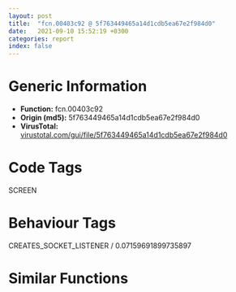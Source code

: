 ```yaml
---
layout: post
title:  "fcn.00403c92 @ 5f763449465a14d1cdb5ea67e2f984d0"
date:   2021-09-10 15:52:19 +0300
categories: report
index: false
---
```


# Generic Information
- **Function:** fcn.00403c92
- **Origin (md5):** 5f763449465a14d1cdb5ea67e2f984d0
- **VirusTotal:** [virustotal.com/gui/file/5f763449465a14d1cdb5ea67e2f984d0][virustotal_ref]

# Code Tags
<span class="tag" id="SCREEN">SCREEN</span>


# Behaviour Tags
<span class="bhv-tag" id="CREATES_SOCKET_LISTENER">CREATES_SOCKET_LISTENER / 0.07159691899735897</span>

# Similar Functions
<script type="text/javascript" src="https://www.gstatic.com/charts/loader.js"></script>
<script type="text/javascript">

    google.charts.load('current', {'packages':['corechart']});
    google.charts.setOnLoadCallback(drawChart);

    function drawChart() {
    var data = new google.visualization.DataTable();
        data.addColumn('number', 'X');
        data.addColumn('number', 'Y');
        data.addColumn({type: 'string', role: 'tooltip', 'p': {'html': true}});
        data.addColumn({'type': 'string', 'role': 'style'});
        
        data.addRows([
    [-14.558318138122559, -28.333419799804688, '<b><a href="/report/fcn.00403c92@5f763449465a14d1cdb5ea67e2f984d0">fcn.00403c92</a><br>@5f763449465a14d1cdb5ea67e2f984d0</b><br>', 'point { fill-color: #e0440e; }'],
[-83.99388122558594, 221.94410705566406, '<b><a href="/report/fcn.6408a6a0@07e4412910bcf0f5969ef64c44eecb2d">fcn.6408a6a0</a><br>@07e4412910bcf0f5969ef64c44eecb2d</b><br>', 'null'],
[-203.95289611816406, 160.19839477539062, '<b><a href="/report/fcn.0049ae30@3e981d1767f44f5fe2446a49ffe52f4e">fcn.0049ae30</a><br>@3e981d1767f44f5fe2446a49ffe52f4e</b><br>', 'null'],
[-177.14846801757812, 22.907690048217773, '<b><a href="/report/fcn.0048d0a0@3e981d1767f44f5fe2446a49ffe52f4e">fcn.0048d0a0</a><br>@3e981d1767f44f5fe2446a49ffe52f4e</b><br>', 'null'],
[-134.789794921875, -189.92076110839844, '<b><a href="/report/fcn.00471e50@289859175c221b107317af7727d26c17">fcn.00471e50</a><br>@289859175c221b107317af7727d26c17</b><br>', 'null'],
[-112.7738265991211, -300.3759765625, '<b><a href="/report/fcn.004e0e90@279a61b1e76da49531f1f16fd1102a2d">fcn.004e0e90</a><br>@279a61b1e76da49531f1f16fd1102a2d</b><br>', 'null'],
[31.721519470214844, -184.51304626464844, '<b><a href="/report/fcn.0042ca90@3dfcfb1d918b690c00de324bcfcdc082">fcn.0042ca90</a><br>@3dfcfb1d918b690c00de324bcfcdc082</b><br>', 'null'],
[130.9619903564453, 19.64258575439453, '<b><a href="/report/fcn.004553c0@3e981d1767f44f5fe2446a49ffe52f4e">fcn.004553c0</a><br>@3e981d1767f44f5fe2446a49ffe52f4e</b><br>', 'null'],
[58.10988998413086, 155.67787170410156, '<b><a href="/report/fcn.004773b1@d96761eb00d2d97e2b6f5ffffed0b46a">fcn.004773b1</a><br>@d96761eb00d2d97e2b6f5ffffed0b46a</b><br>', 'null'],
[94.05885314941406, -313.72576904296875, '<b><a href="/report/fcn.64036ab0@07e4412910bcf0f5969ef64c44eecb2d">fcn.64036ab0</a><br>@07e4412910bcf0f5969ef64c44eecb2d</b><br>', 'null'],
[-318.6200866699219, -86.2671127319336, '<b><a href="/report/fcn.0040b6f0@0403abd1e9e066fc89cddd5736647282">fcn.0040b6f0</a><br>@0403abd1e9e066fc89cddd5736647282</b><br>', 'null'],

        ]);

    var options = {
        title: 'Similarity Plot',
        legend: 'none',
        colors: ['#dedbd9', '#e6693e', '#ec8f6e', '#f3b49f', '#f6c7b6'],
        tooltip: {isHtml: true, trigger: 'both'},
        explorer: {
        actions: ["dragToZoom", "rightClickToReset"],
        },
        chartArea: {
        width: '80%',
        height: '80%'
        },
        width: '100%',
        height: '100%'
    };

    var chart = new google.visualization.ScatterChart(document.getElementById('chart_div'));

    chart.draw(data, options);
    }
    
</script>


<div id="chart_div" style="width: 100%px; height: 100%;"></div>

# Disassembled Code
{% highlight nasm %}

sub esp, 0x850
push ebx
push ebp
push esi
push edi
lea eax, [esp+0x14]
mov ebx, ecx
push eax
lea eax, [esp+0x1c]
mov dword[esp+0x28], ebx
push eax
push dword[esp+0x870]
call fcn.0040365b
mov esi, dword[esp+0x864]
mov byte[esp+0x13], al
lea eax, [esp+0x30]
push eax
push esi
call dword[sym.imp.USER32.dll_GetWindowRect]
lea eax, [esp+0x50]
push eax
push esi
call dword[sym.imp.USER32.dll_GetClientRect]
mov ecx, dword[esp+0x38]
sub ecx, dword[esp+0x30]
mov edi, dword[esp+0x3c]
inc ecx
sub edi, dword[esp+0x34]
mov edx, ecx
mov eax, dword[esp+0x58]
inc edi
mov ebp, edi
mov dword[esp+0x28], 0x64
sub ebp, dword[esp+0x5c]
sub edx, eax
cmp byte[esp+0x13], 0
mov dword[esp+0x2c], edx
je 0x403dad
cmp byte[esp+0x86c], 0
jne 0x403def
imul eax, dword[esp+0x18]
push 0x64
pop ebx
cdq
idiv ebx
mov ebx, eax
mov eax, dword[esp+0x5c]
imul eax, dword[esp+0x14]
add ebx, dword[esp+0x2c]
sub ecx, ebx
mov dword[esp+0x1c], ebx
cdq
idiv dword[esp+0x28]
add eax, ebp
mov dword[esp+0x20], eax
mov eax, ecx
sub edi, dword[esp+0x20]
cdq
sub eax, edx
mov ebx, eax
mov eax, edi
cdq
sub eax, edx
sar ebx, 1
mov edi, eax
sar edi, 1
add edi, dword[esp+0x34]
add ebx, dword[esp+0x30]
jns 0x403d6d
xor ebx, ebx
test edi, edi
jns 0x403d73
xor edi, edi
push 0xfffffffffffffff0
push esi
call dword[sym.imp.USER32.dll_GetWindowLongW]
shr eax, 0xa
not eax
and eax, 2
or eax, 0x204
push eax
push dword[esp+0x24]
push dword[esp+0x24]
push edi
push ebx
push 0
push esi
call dword[sym.imp.USER32.dll_SetWindowPos]
lea eax, [esp+0x30]
push eax
push esi
call dword[sym.imp.USER32.dll_GetWindowRect]
mov ebx, dword[esp+0x24]
cmp byte[esp+0x86c], 0
jne 0x403def
push 0x400
lea eax, [esp+0x64]
push eax
push esi
call dword[sym.imp.USER32.dll_GetWindowTextW]
push dword[esp+0x868]
lea eax, [esp+0x64]
mov ecx, ebx
push 1
push 0x400
push eax
push eax
call fcn.004036ec
lea eax, [esp+0x60]
push eax
push esi
call dword[sym.imp.USER32.dll_SetWindowTextW]
push 8
call dword[sym.imp.USER32.dll_GetSystemMetrics]
push 5
push esi
sub ebp, eax
call dword[sym.imp.USER32.dll_GetWindow]
mov edi, eax
xor ebx, ebx
mov dword[esp+0x1c], edi
jmp 0x403ee8
cmp ebx, 0x200
jge 0x403ef0
mov esi, 0x400
lea eax, [esp+0x60]
push esi
push eax
push edi
call dword[sym.imp.USER32.dll_GetWindowTextW]
cmp word[esp+0x60], 0
je 0x403e5a
push dword[esp+0x868]
mov ecx, dword[esp+0x28]
lea eax, [esp+0x64]
push 1
push esi
push eax
push eax
call fcn.004036ec
lea eax, [esp+0x60]
push eax
push edi
call dword[sym.imp.USER32.dll_SetWindowTextW]
cmp byte[esp+0x13], 0
je 0x403ed6
lea eax, [esp+0x40]
push eax
push edi
call dword[sym.imp.USER32.dll_GetWindowRect]
mov eax, dword[esp+0x4c]
mov ecx, dword[esp+0x44]
sub eax, ecx
inc eax
sub ecx, ebp
imul eax, dword[esp+0x14]
push 0x204
push 0x64
pop esi
sub ecx, dword[esp+0x38]
cdq
idiv esi
mov esi, dword[esp+0x44]
push eax
mov eax, dword[esp+0x50]
sub eax, esi
imul ecx, dword[esp+0x1c]
inc eax
imul eax, dword[esp+0x20]
cdq
idiv dword[esp+0x30]
push eax
push 0x64
mov eax, ecx
cdq
pop ecx
idiv ecx
push eax
mov eax, dword[esp+0x3c]
cdq
sub eax, edx
sar eax, 1
sub esi, eax
sub esi, dword[esp+0x40]
imul esi, dword[esp+0x28]
mov eax, esi
cdq
idiv ecx
push eax
push 0
push edi
call dword[sym.imp.USER32.dll_SetWindowPos]
push 2
push edi
call dword[sym.imp.USER32.dll_GetWindow]
mov edi, eax
cmp edi, dword[esp+0x1c]
je 0x403ef0
inc ebx
test edi, edi
jne 0x403e0f
pop edi
pop esi
pop ebp
pop ebx
add esp, 0x850
ret 0xc

{% endhighlight %}

[virustotal_ref]: https://www.virustotal.com/gui/file/5f763449465a14d1cdb5ea67e2f984d0